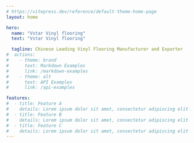 ```yaml
---
# https://vitepress.dev/reference/default-theme-home-page
layout: home

hero:
  name: "Vstar Vinyl flooring"
  text: "Vstar Vinyl flooring"

  tagline: Chinese Leading Vinyl Flooring Manufacturer and Exporter
#  actions:
#    - theme: brand
#      text: Markdown Examples
#      link: /markdown-examples
#    - theme: alt
#      text: API Examples
#      link: /api-examples

features:
#  - title: Feature A
#    details: Lorem ipsum dolor sit amet, consectetur adipiscing elit
#  - title: Feature B
#    details: Lorem ipsum dolor sit amet, consectetur adipiscing elit
#  - title: Feature C
#    details: Lorem ipsum dolor sit amet, consectetur adipiscing elit
---
```


